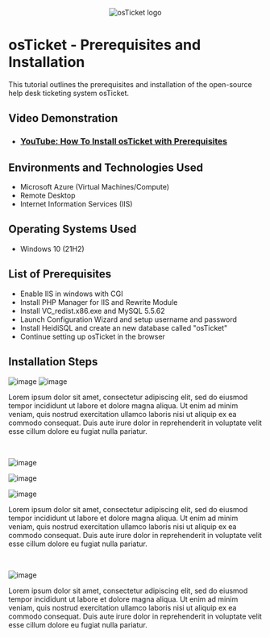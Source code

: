 <p align="center">
<img src="https://i.imgur.com/Clzj7Xs.png" alt="osTicket logo"/>
</p>

<h1>osTicket - Prerequisites and Installation</h1>
This tutorial outlines the prerequisites and installation of the open-source help desk ticketing system osTicket.<br />


<h2>Video Demonstration</h2>

- ### [YouTube: How To Install osTicket with Prerequisites](https://www.youtube.com)

<h2>Environments and Technologies Used</h2>

- Microsoft Azure (Virtual Machines/Compute)
- Remote Desktop
- Internet Information Services (IIS)

<h2>Operating Systems Used </h2>

- Windows 10</b> (21H2)

<h2>List of Prerequisites</h2>

- Enable IIS in windows with CGI
- Install PHP Manager for IIS and Rewrite Module
- Install VC_redist.x86.exe and MySQL 5.5.62
- Launch Configuration Wizard and setup username and password
- Install HeidiSQL and create an new database called "osTicket"
- Continue setting up osTicket in the browser

<h2>Installation Steps</h2>

<p>

  ![image](https://github.com/user-attachments/assets/649a59ef-925b-407f-bd55-78a983cf8005)
![image](https://github.com/user-attachments/assets/aa78c39b-e552-4f17-8957-dbfb0afb7ed5)

</p>
<p>
Lorem ipsum dolor sit amet, consectetur adipiscing elit, sed do eiusmod tempor incididunt ut labore et dolore magna aliqua. Ut enim ad minim veniam, quis nostrud exercitation ullamco laboris nisi ut aliquip ex ea commodo consequat. Duis aute irure dolor in reprehenderit in voluptate velit esse cillum dolore eu fugiat nulla pariatur.
</p>
<br />

<p>
   
  ![image](https://github.com/user-attachments/assets/f8f682b8-cd92-4591-8092-c860d8746111)

![image](https://github.com/user-attachments/assets/a3a944d0-72c0-44f2-a32f-b1d6ed45e031)

![image](https://github.com/user-attachments/assets/f40e7f54-c541-4626-8b2d-93af9d709a5a)

</p>
<p>
Lorem ipsum dolor sit amet, consectetur adipiscing elit, sed do eiusmod tempor incididunt ut labore et dolore magna aliqua. Ut enim ad minim veniam, quis nostrud exercitation ullamco laboris nisi ut aliquip ex ea commodo consequat. Duis aute irure dolor in reprehenderit in voluptate velit esse cillum dolore eu fugiat nulla pariatur.
</p>
<br />

<p>

  ![image](https://github.com/user-attachments/assets/a40df611-29ab-4ae8-819e-8737c52d0d12)
</p>
<p>
Lorem ipsum dolor sit amet, consectetur adipiscing elit, sed do eiusmod tempor incididunt ut labore et dolore magna aliqua. Ut enim ad minim veniam, quis nostrud exercitation ullamco laboris nisi ut aliquip ex ea commodo consequat. Duis aute irure dolor in reprehenderit in voluptate velit esse cillum dolore eu fugiat nulla pariatur.
</p>
<br />
